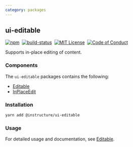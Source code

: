 ```yaml
---
category: packages
---
```


## ui-editable

[![npm][npm]][npm-url]&nbsp;
[![build-status][build-status]][build-status-url]&nbsp;
[![MIT License][license-badge]][LICENSE]&nbsp;
[![Code of Conduct][coc-badge]][coc]

Supports in-place editing of content.

### Components
The `ui-editable` packages contains the following:
- [Editable](#Editable)
- [InPlaceEdit](#InPlaceEdit)

### Installation
```sh
yarn add @instructure/ui-editable
```

### Usage
For detailed usage and documentation, see [Editable](#Editable).



[npm]: https://img.shields.io/npm/v/@instructure/ui-editable.svg
[npm-url]: https://npmjs.com/package/@instructure/ui-editable

[build-status]: https://travis-ci.org/instructure/instructure-ui.svg?branch=master
[build-status-url]: https://travis-ci.org/instructure/instructure-ui "Travis CI"

[license-badge]: https://img.shields.io/npm/l/instructure-ui.svg?style=flat-square
[license]: https://github.com/instructure/instructure-ui/blob/master/LICENSE

[coc-badge]: https://img.shields.io/badge/code%20of-conduct-ff69b4.svg?style=flat-square
[coc]: https://github.com/instructure/instructure-ui/blob/master/CODE_OF_CONDUCT.md

